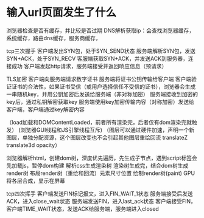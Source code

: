 # 输入url页面发生了什么

浏览器检查是否有缓存，并比较是否过期
DNS解析获取ip：会查找浏览器缓存，系统缓存，路由dns缓存，服务商缓存，

tcp三次握手
客户端发出SYN包，处于SYN_SEND状态
服务端解析SYN包，发送SYN+ACK，处于SYN_RECV
客服端获取SYN+ACK，并发送ACK到服务器，连接成功
客户端发起http请求，服务端接受并返回响应信息（预请求）

TLS加密
客户端向服务端请求数字证书
服务端将证书公钥传输给客户端
客户端验证证书的合法性，如果证书受信（或用户选择信任不受信的证书），浏览器会生成一串随机key，并用公钥加密后发送给服务端（非对称加密）
服务端接收到加密的key后，通过私钥解密获取key
服务端使用key加密传输内容（对称加密）发送给客户端，客户端通过key解密内容


（load加载和DOMContentLoaded，前者所有渲染完，后者仅有dom渲染完就触发）
(浏览器GUI线程和JS引擎线程互斥)
（图层可以通过硬件加速，声明一个新图层，单独分配资源，这个图层改变也不会引起其他图层重绘回流
translateZ translate3d opacity）

浏览器解析html，创建dom树，深度优先遍历，先生成子节点，遇到script标签会先加载js，暂停dom构建
解析css生成渲染树
渲染树生成完，结合dom树生成render树
布局render树（重绘和回流）元素尺寸位置
绘制render树(paint)
GPU将各层合成，显示在屏幕


tcp四次挥手
客户端发送FIN标记报文，进入FIN_WAIT_1状态
服务端接受后发送ACK，进入close_wait状态
服务端发送FIN，进入last_ack状态
客户端接受FIN，客户端TIME_WAIT状态，发送ACK给服务端，服务端进入closed
